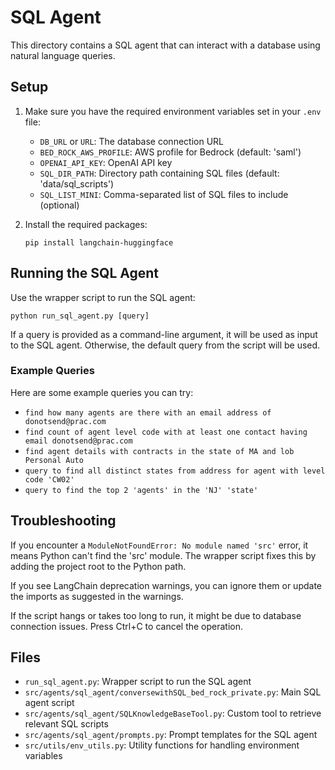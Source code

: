# SQL Agent

This directory contains a SQL agent that can interact with a database using natural language queries.

## Setup

1. Make sure you have the required environment variables set in your `.env` file:
   - `DB_URL` or `URL`: The database connection URL
   - `BED_ROCK_AWS_PROFILE`: AWS profile for Bedrock (default: 'saml')
   - `OPENAI_API_KEY`: OpenAI API key
   - `SQL_DIR_PATH`: Directory path containing SQL files (default: 'data/sql_scripts')
   - `SQL_LIST_MINI`: Comma-separated list of SQL files to include (optional)

2. Install the required packages:
   ```
   pip install langchain-huggingface
   ```

## Running the SQL Agent

Use the wrapper script to run the SQL agent:

```
python run_sql_agent.py [query]
```

If a query is provided as a command-line argument, it will be used as input to the SQL agent. Otherwise, the default query from the script will be used.

### Example Queries

Here are some example queries you can try:

- `find how many agents are there with an email address of donotsend@prac.com`
- `find count of agent level code with at least one contact having email donotsend@prac.com`
- `find agent details with contracts in the state of MA and lob Personal Auto`
- `query to find all distinct states from address for agent with level code 'CW02'`
- `query to find the top 2 'agents' in the 'NJ' 'state'`

## Troubleshooting

If you encounter a `ModuleNotFoundError: No module named 'src'` error, it means Python can't find the 'src' module. The wrapper script fixes this by adding the project root to the Python path.

If you see LangChain deprecation warnings, you can ignore them or update the imports as suggested in the warnings.

If the script hangs or takes too long to run, it might be due to database connection issues. Press Ctrl+C to cancel the operation.

## Files

- `run_sql_agent.py`: Wrapper script to run the SQL agent
- `src/agents/sql_agent/conversewithSQL_bed_rock_private.py`: Main SQL agent script
- `src/agents/sql_agent/SQLKnowledgeBaseTool.py`: Custom tool to retrieve relevant SQL scripts
- `src/agents/sql_agent/prompts.py`: Prompt templates for the SQL agent
- `src/utils/env_utils.py`: Utility functions for handling environment variables
